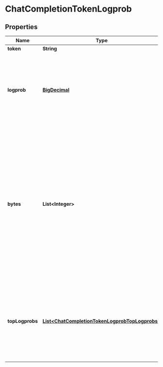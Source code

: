 # ChatCompletionTokenLogprob

## Properties
Name | Type | Description | Notes
------------ | ------------- | ------------- | -------------
**token** | **String** | The token. | 
**logprob** | [**BigDecimal**](BigDecimal.md) | The log probability of this token, if it is within the top 20 most likely tokens. Otherwise, the value &#x60;-9999.0&#x60; is used to signify that the token is very unlikely. | 
**bytes** | **List&lt;Integer&gt;** | A list of integers representing the UTF-8 bytes representation of the token. Useful in instances where characters are represented by multiple tokens and their byte representations must be combined to generate the correct text representation. Can be &#x60;null&#x60; if there is no bytes representation for the token. | 
**topLogprobs** | [**List&lt;ChatCompletionTokenLogprobTopLogprobs&gt;**](ChatCompletionTokenLogprobTopLogprobs.md) | List of the most likely tokens and their log probability, at this token position. In rare cases, there may be fewer than the number of requested &#x60;top_logprobs&#x60; returned. | 
